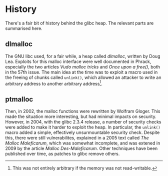 # History
There's a fair bit of history behind the glibc heap. The relevant parts are
summarised here.

## dlmalloc 
The GNU libc used, for a fair while, a heap called *dlmalloc*, written by Doug
Lea. Exploits for this malloc interface were well documented in Phrack,
especially the two articles *Vudo malloc tricks* and  *Once upon a free()*, both
in the 57th issue. The main idea at the time was to exploit a macro used in the
freeing of chunks called `unlink()`, which allowed an attacker to write
an arbitrary address to another arbitrary address[^1].

[^1]:
    This was not entirely arbitrary if the memory was not read-writable.

## ptmalloc

Then, in 2002, the malloc functions were rewritten by Wolfram Gloger. This made
the situation more interesting, but had minimal impacts on security. However, in
2004, with the glibc 2.3.4 release, a number of security checks were added to
make it harder to exploit the heap. In particular, the `unlink()` macro added a
simple, effectively unsurmountable security check.  Despite this, there were
still vulnerabilites, explained in a 2005 text called *The Malloc Maleficarum*,
which was somewhat incomplete, and was extened in 2009 by the article *Malloc
Des-Maleficarum*. Other techniques have been published over time, as patches to
glibc remove others.
